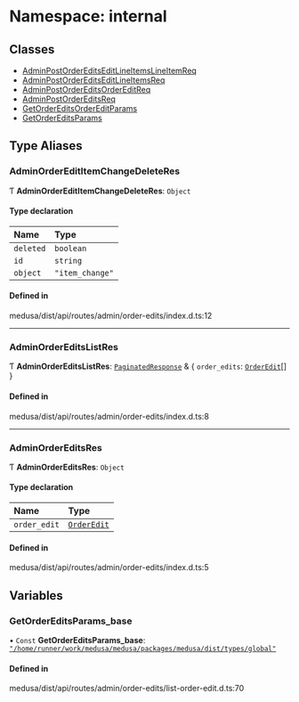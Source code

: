 # Namespace: internal

## Classes

- [AdminPostOrderEditsEditLineItemsLineItemReq](../classes/internal-13.AdminPostOrderEditsEditLineItemsLineItemReq.md)
- [AdminPostOrderEditsEditLineItemsReq](../classes/internal-13.AdminPostOrderEditsEditLineItemsReq.md)
- [AdminPostOrderEditsOrderEditReq](../classes/internal-13.AdminPostOrderEditsOrderEditReq.md)
- [AdminPostOrderEditsReq](../classes/internal-13.AdminPostOrderEditsReq.md)
- [GetOrderEditsOrderEditParams](../classes/internal-13.GetOrderEditsOrderEditParams.md)
- [GetOrderEditsParams](../classes/internal-13.GetOrderEditsParams.md)

## Type Aliases

### AdminOrderEditItemChangeDeleteRes

Ƭ **AdminOrderEditItemChangeDeleteRes**: `Object`

#### Type declaration

| Name | Type |
| :------ | :------ |
| `deleted` | `boolean` |
| `id` | `string` |
| `object` | ``"item_change"`` |

#### Defined in

medusa/dist/api/routes/admin/order-edits/index.d.ts:12

___

### AdminOrderEditsListRes

Ƭ **AdminOrderEditsListRes**: [`PaginatedResponse`](internal-2.md#paginatedresponse) & { `order_edits`: [`OrderEdit`](../classes/internal.OrderEdit.md)[]  }

#### Defined in

medusa/dist/api/routes/admin/order-edits/index.d.ts:8

___

### AdminOrderEditsRes

Ƭ **AdminOrderEditsRes**: `Object`

#### Type declaration

| Name | Type |
| :------ | :------ |
| `order_edit` | [`OrderEdit`](../classes/internal.OrderEdit.md) |

#### Defined in

medusa/dist/api/routes/admin/order-edits/index.d.ts:5

## Variables

### GetOrderEditsParams\_base

• `Const` **GetOrderEditsParams\_base**: [`"/home/runner/work/medusa/medusa/packages/medusa/dist/types/global"`](internal-7.__home_runner_work_medusa_medusa_packages_medusa_dist_types_global_.md)

#### Defined in

medusa/dist/api/routes/admin/order-edits/list-order-edit.d.ts:70
